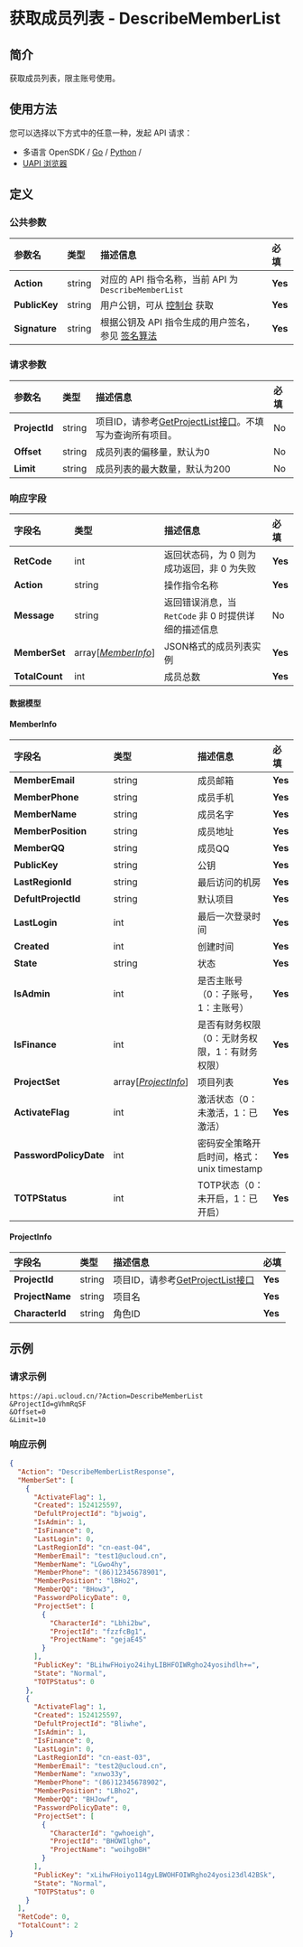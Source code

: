 # 获取成员列表 - DescribeMemberList

## 简介

获取成员列表，限主账号使用。






## 使用方法

您可以选择以下方式中的任意一种，发起 API 请求：
- 多语言 OpenSDK / [Go](https://github.com/ucloud/ucloud-sdk-go) / [Python](https://github.com/ucloud/ucloud-sdk-python3) /
- [UAPI 浏览器](https://console.ucloud.cn/uapi/detail?id=DescribeMemberList)


## 定义

### 公共参数

| 参数名 | 类型 | 描述信息 | 必填 |
|:---|:---|:---|:---|
| **Action**     | string  | 对应的 API 指令名称，当前 API 为 `DescribeMemberList`                        | **Yes** |
| **PublicKey**  | string  | 用户公钥，可从 [控制台](https://console.ucloud.cn/uapi/apikey) 获取                                             | **Yes** |
| **Signature**  | string  | 根据公钥及 API 指令生成的用户签名，参见 [签名算法](api/summary/signature.md)  | **Yes** |

### 请求参数

| 参数名 | 类型 | 描述信息 | 必填 |
|:---|:---|:---|:---|
| **ProjectId** | string | 项目ID，请参考[GetProjectList接口](api/summary/get_project_list)。不填写为查询所有项目。 |No|
| **Offset** | string | 成员列表的偏移量，默认为0 |No|
| **Limit** | string | 成员列表的最大数量，默认为200 |No|

### 响应字段

| 字段名 | 类型 | 描述信息 | 必填 |
|:---|:---|:---|:---|
| **RetCode** | int | 返回状态码，为 0 则为成功返回，非 0 为失败 |**Yes**|
| **Action** | string | 操作指令名称 |**Yes**|
| **Message** | string | 返回错误消息，当 `RetCode` 非 0 时提供详细的描述信息 |No|
| **MemberSet** | array[[*MemberInfo*](#MemberInfo)] | JSON格式的成员列表实例 |**Yes**|
| **TotalCount** | int | 成员总数 |**Yes**|

#### 数据模型


#### MemberInfo

| 字段名 | 类型 | 描述信息 | 必填 |
|:---|:---|:---|:---|
| **MemberEmail** | string | 成员邮箱 |**Yes**|
| **MemberPhone** | string | 成员手机 |**Yes**|
| **MemberName** | string | 成员名字 |**Yes**|
| **MemberPosition** | string | 成员地址 |**Yes**|
| **MemberQQ** | string | 成员QQ |**Yes**|
| **PublicKey** | string | 公钥 |**Yes**|
| **LastRegionId** | string | 最后访问的机房 |**Yes**|
| **DefultProjectId** | string | 默认项目 |**Yes**|
| **LastLogin** | int | 最后一次登录时间 |**Yes**|
| **Created** | int | 创建时间 |**Yes**|
| **State** | string | 状态 |**Yes**|
| **IsAdmin** | int | 是否主账号（0：子账号，1：主账号） |**Yes**|
| **IsFinance** | int | 是否有财务权限（0：无财务权限，1：有财务权限） |**Yes**|
| **ProjectSet** | array[[*ProjectInfo*](#ProjectInfo)] | 项目列表 |**Yes**|
| **ActivateFlag** | int | 激活状态（0：未激活，1：已激活） |**Yes**|
| **PasswordPolicyDate** | int | 密码安全策略开启时间，格式：unix timestamp |**Yes**|
| **TOTPStatus** | int | TOTP状态（0：未开启，1：已开启） |**Yes**|

#### ProjectInfo

| 字段名 | 类型 | 描述信息 | 必填 |
|:---|:---|:---|:---|
| **ProjectId** | string | 项目ID，请参考[GetProjectList接口](api/summary/get_project_list) |**Yes**|
| **ProjectName** | string | 项目名 |**Yes**|
| **CharacterId** | string | 角色ID |**Yes**|

## 示例

### 请求示例
    
```
https://api.ucloud.cn/?Action=DescribeMemberList
&ProjectId=gVhmRqSF
&Offset=0
&Limit=10
```

### 响应示例
    
```json
{
  "Action": "DescribeMemberListResponse",
  "MemberSet": [
    {
      "ActivateFlag": 1,
      "Created": 1524125597,
      "DefultProjectId": "bjwoig",
      "IsAdmin": 1,
      "IsFinance": 0,
      "LastLogin": 0,
      "LastRegionId": "cn-east-04",
      "MemberEmail": "test1@ucloud.cn",
      "MemberName": "LGwo4hy",
      "MemberPhone": "(86)12345678901",
      "MemberPosition": "lBHo2",
      "MemberQQ": "BHow3",
      "PasswordPolicyDate": 0,
      "ProjectSet": [
        {
          "CharacterId": "Lbhi2bw",
          "ProjectId": "fzzfcBg1",
          "ProjectName": "gejaE45"
        }
      ],
      "PublicKey": "BLihwFHoiyo24ihyLIBHFOIWRgho24yosihdlh+=",
      "State": "Normal",
      "TOTPStatus": 0
    },
    {
      "ActivateFlag": 1,
      "Created": 1524125597,
      "DefultProjectId": "Bliwhe",
      "IsAdmin": 1,
      "IsFinance": 0,
      "LastLogin": 0,
      "LastRegionId": "cn-east-03",
      "MemberEmail": "test2@ucloud.cn",
      "MemberName": "xnwo33y",
      "MemberPhone": "(86)12345678902",
      "MemberPosition": "LBho2",
      "MemberQQ": "BHJowf",
      "PasswordPolicyDate": 0,
      "ProjectSet": [
        {
          "CharacterId": "gwhoeigh",
          "ProjectId": "BHOWIlgho",
          "ProjectName": "woihgoBH"
        }
      ],
      "PublicKey": "xLihwFHoiyo114gyLBWOHFOIWRgho24yosi23dl42BSk",
      "State": "Normal",
      "TOTPStatus": 0
    }
  ],
  "RetCode": 0,
  "TotalCount": 2
}
```





